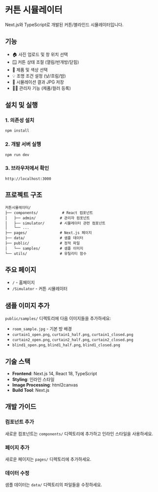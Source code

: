 # 커튼 시뮬레이터

Next.js와 TypeScript로 개발된 커튼/블라인드 시뮬레이터입니다.

## 기능

- 🏠 사진 업로드 및 창 위치 선택
- 🪟 커튼 상태 조절 (열림/반개방/닫힘)
- 🎨 제품 및 색상 선택
- 💡 조명 조건 설정 (낮/흐림/밤)
- 📸 시뮬레이션 결과 JPG 저장
- 👨‍💼 관리자 기능 (제품/컬러 등록)

## 설치 및 실행

### 1. 의존성 설치
```bash
npm install
```

### 2. 개발 서버 실행
```bash
npm run dev
```

### 3. 브라우저에서 확인
```
http://localhost:3000
```

## 프로젝트 구조

```
커튼시뮬레이터/
├── components/           # React 컴포넌트
│   ├── admin/           # 관리자 컴포넌트
│   ├── simulator/       # 시뮬레이터 관련 컴포넌트
│   └── ...
├── pages/               # Next.js 페이지
├── data/                # 샘플 데이터
├── public/              # 정적 파일
│   └── samples/         # 샘플 이미지
└── utils/               # 유틸리티 함수
```

## 주요 페이지

- `/` - 홈페이지
- `/Simulator` - 커튼 시뮬레이터

## 샘플 이미지 추가

`public/samples/` 디렉토리에 다음 이미지들을 추가하세요:

- `room_sample.jpg` - 기본 방 배경
- `curtain1_open.png`, `curtain1_half.png`, `curtain1_closed.png`
- `curtain2_open.png`, `curtain2_half.png`, `curtain2_closed.png`
- `blind1_open.png`, `blind1_half.png`, `blind1_closed.png`

## 기술 스택

- **Frontend**: Next.js 14, React 18, TypeScript
- **Styling**: 인라인 스타일
- **Image Processing**: html2canvas
- **Build Tool**: Next.js

## 개발 가이드

### 컴포넌트 추가
새로운 컴포넌트는 `components/` 디렉토리에 추가하고 인라인 스타일을 사용하세요.

### 페이지 추가
새로운 페이지는 `pages/` 디렉토리에 추가하세요.

### 데이터 수정
샘플 데이터는 `data/` 디렉토리의 파일들을 수정하세요. 